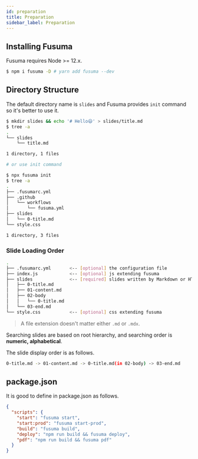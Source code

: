 ```yaml
---
id: preparation
title: Preparation
sidebar_label: Preparation
---
```


## Installing Fusuma

Fusuma requires Node >= 12.x.

```sh
$ npm i fusuma -D # yarn add fusuma --dev
```

## Directory Structure

The default directory name is `slides` and Fusuma provides `init` command so it's better to use it.

```sh
$ mkdir slides && echo '# Hello😄' > slides/title.md
$ tree -a
.
└── slides
    └── title.md

1 directory, 1 files

# or use init command

$ npx fusuma init
$ tree -a
.
├── .fusumarc.yml
├── .github
│   └── workflows
│       └── fusuma.yml
├── slides
│   └── 0-title.md
└── style.css

1 directory, 3 files
```

### Slide Loading Order

```sh
.
├── .fusumarc.yml       <-- [optional] the configuration file
├── index.js            <-- [optional] js extending fusuma
├── slides              <-- [required] slides written by Markdown or HTML
│   ├── 0-title.md
│   ├── 01-content.md
│   ├── 02-body
│   │   └── 0-title.md
│   └── 03-end.md
└── style.css           <-- [optional] css extending fusuma
```

> A file extension doesn't matter either `.md` or `.mdx`.

Searching slides are based on root hierarchy, and searching order is **numeric, alphabetical**.

The slide display order is as follows.

```sh
0-title.md -> 01-content.md -> 0-title.md(in 02-body) -> 03-end.md
```

## package.json

It is good to define in package.json as follows.

```json
{
  "scripts": {
    "start": "fusuma start",
    "start:prod": "fusuma start-prod",
    "build": "fusuma build",
    "deploy": "npm run build && fusuma deploy",
    "pdf": "npm run build && fusuma pdf"
  }
}
```
